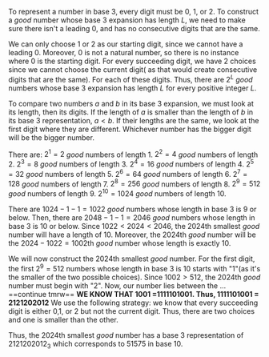 To represent a number in base 3, every digit must be $0$, $1$, or $2$.
To construct a *good* number whose base 3 expansion has length $L$, we need to make sure there isn't a leading $0$, and has no consecutive digits that are the same. 

We can only choose $1$ or $2$ as our starting digit, since we cannot have a leading $0$. Moreover, $0$ is not a natural number, so there is no instance where $0$ is the starting digit. For every succeeding digit, we have 2 choices since we cannot choose the current digit( as that would create consecutive digits that are the same). For each of these digits. Thus, there are $2^L$ *good* numbers whose base 3 expansion has length $L$ for every positive integer $L$.

To compare two numbers $a$ and $b$ in its base 3 expansion, we must look at its length, then its digits. If the length of $a$ is smaller than the length of $b$ in its base 3 representation, $a<b$. If their lengths are the same, we look at the first digit where they are different. Whichever number has the bigger digit will be the bigger number.

There are:
$2^1 = 2$ *good* numbers of length 1.
$2^2 = 4$ *good* numbers of length 2.
$2^3 = 8$ *good* numbers of length 3.
$2^4 = 16$ *good* numbers of length 4.
$2^5 = 32$ *good* numbers of length 5.
$2^6 = 64$ *good* numbers of length 6.
$2^7 = 128$ *good* numbers of length 7.
$2^8 = 256$ *good* numbers of length 8.
$2^9 = 512$ *good* numbers of length 9.
$2^{10} = 1024$ *good* numbers of length 10.

There are $1024-1-1 = 1022$ *good* numbers whose length in base 3 is $9$ or below. Then, there are $2048-1-1 = 2046$ *good* numbers whose length in base 3 is $10$ or below. Since $1022 < 2024 < 2046,$ the 2024th smallest *good* number will have a length of $10.$
Moreover, the 2024th *good* number will be the $2024-1022 = 1002$th *good* number whose length is exactly $10$.

We will now construct the 2024th smallest *good* number. 
For the first digit, the first $2^9 = 512$ numbers whose length in base 3 is $10$ starts with "$1$"(as it's the smaller of the two possible choices). Since $1002>512,$ the 2024th *good* number must begin with "$2$". Now, our number lies between the
...
==continue tmrw==
**WE KNOW THAT 1001 =1111101001. Thus, 1111101001 = 2121202012**
We use the following strategy: we know that every succeeding digit is either 0,1, or 2 but not the current digit. Thus, there are two choices and one is smaller than the other.



Thus, the 2024th smallest *good* number has a base 3 representation of $2121202012_3$ which corresponds to $51575$ in base 10.

